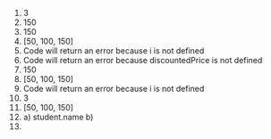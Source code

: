 1. 3
2. 150
3. 150
4. [50, 100, 150]
5. Code will return an error because i is not defined
6. Code will return an error because discountedPrice is not defined
7. 150
8. [50, 100, 150]
9. Code will return an error because i is not defined
10. 3
11. [50, 100, 150]
12. a) student.name b) 
14. 
